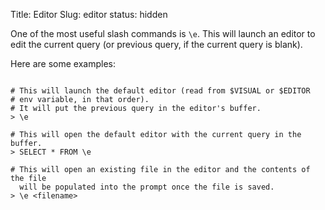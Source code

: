 Title: Editor
Slug: editor
status: hidden

One of the most useful slash commands is `\e`. This will launch an editor to
edit the current query (or previous query, if the current query is blank).


Here are some examples:

```

# This will launch the default editor (read from $VISUAL or $EDITOR
# env variable, in that order).
# It will put the previous query in the editor's buffer.
> \e

# This will open the default editor with the current query in the buffer.
> SELECT * FROM \e

# This will open an existing file in the editor and the contents of the file
  will be populated into the prompt once the file is saved.
> \e <filename>

```
